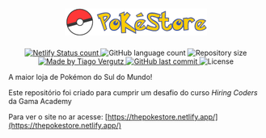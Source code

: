 <h1 align="center">
  <img src="public/logo-pokestore.png" alt="PokéStore">
</h1>

<p align="center">
    <a href="https://app.netlify.com/sites/thepokestore/deploys">
      <img alt="Netlify Status count" src="https://api.netlify.com/api/v1/badges/db3de0b9-2b7d-4d87-baaa-6e8384f8c59a/deploy-status">
    </a>
    <img alt="GitHub language count" src="https://img.shields.io/github/languages/count/silvergutz/pokestore?color=%23007acc">
    <img alt="Repository size" src="https://img.shields.io/github/repo-size/silvergutz/pokestore">
    <a href="https://www.linkedin.com/in/tiagovergutz/">
        <img alt="Made by Tiago Vergutz" src="https://img.shields.io/badge/made%20by-Tiago Vergutz-%2324292e">
    </a>
    <a href="https://github.com/omurilo/gama-bnb/commits/master">
        <img alt="GitHub last commit" src="https://img.shields.io/github/last-commit/silvergutz/pokestore?color=24292e">
    </a>
    <img alt="License" src="https://img.shields.io/badge/license-GPL-blue">
</p>

A maior loja de Pokémon do Sul do Mundo!

Este repositório foi criado para cumprir um desafio do curso *Hiring Coders* da Gama Academy

Para ver o site no ar acesse:
[https://thepokestore.netlify.app/](https://thepokestore.netlify.app/)
